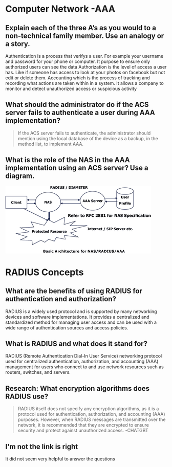 # Computer Network -AAA

## Explain each of the three A’s as you would to a non-technical family member. Use an analogy or a story.

Authentication is a process that verifys a user. For example your username and password for your phone or computer. It purpose to ensure only authorized users can see the data
Authorization is the level of access a user has. Like if someone has access to look at your photos on facebook but not edit or delete them.
Accounting which is the process of tracking and recording what actions are taken within in a system. It allows a company to monitor and detect unauthorized access or suspicious activity

## What should the administrator do if the ACS server fails to authenticate a user during AAA implementation?
>  If the ACS server fails to authenticate, the administrator should mention using the local database of the device as a backup, in the method list, to implement AAA.

## What is the role of the NAS in the AAA implementation using an ACS server? Use a diagram.

![Alt text](nas.png)



# RADIUS Concepts

## What are the benefits of using RADIUS for authentication and authorization?
RADIUS is a widely used protocol and is supported by many networking devices and software implementations. It provides a centralized and standardized method for managing user access and can be used with a wide range of authentication sources and access policies.

## What is RADIUS and what does it stand for?
RADIUS (Remote Authentication Dial-In User Service) networking protocol used for centralized authentication, authorization, and accounting (AAA) management for users who connect to and use network resources such as routers, switches, and servers.

## Research: What encryption algorithms does RADIUS use?
> RADIUS itself does not specify any encryption algorithms, as it is a protocol used for authentication, authorization, and accounting (AAA) purposes. However, when RADIUS messages are transmitted over the network, it is recommended that they are encrypted to ensure security and protect against unauthorized access. -CHATGBT

## I'm not the link is right
It did not seem very helpful to answer the questions